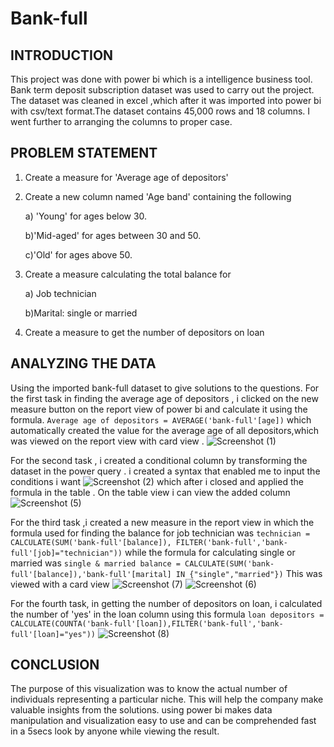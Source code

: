 # Bank-full 


## INTRODUCTION

This project was done with power bi which is a intelligence business tool. Bank term deposit subscription dataset was used to carry out the project.
The dataset was cleaned in excel ,which after it was imported into power bi with csv/text format.The dataset contains 45,000 rows and 18 columns.
I went further to arranging the columns to proper case. 


## PROBLEM STATEMENT

1. Create a measure for 'Average age of depositors'
2. Create a new column named 'Age band' containing the following
 
   a) 'Young' for ages below 30.
   
   b)'Mid-aged' for ages between 30 and 50.
   
   c)'Old' for ages above 50.
   
4. Create a measure calculating the total balance for
   
   a) Job technician
   
   b)Marital: single or married
6. Create a measure to get the number of depositors on loan


## ANALYZING THE DATA

Using the imported bank-full dataset to give solutions to the questions.
For the first task in finding the average age of depositors , i clicked on the new measure button on the report view of power bi and calculate it using the formula.
`Average age of depositors = AVERAGE('bank-full'[age])`
which automatically created the value for the average age of all depositors,which was viewed on the report view with card view .
![Screenshot (1)](https://github.com/Janefranceschisom/Bank-full/assets/140454293/c31a7bcf-9a9a-415e-bd62-8e9df036c7aa)

For the second task , i created a conditional column by transforming the dataset in the power query . i created a syntax that enabled me to input the conditions i want
![Screenshot (2)](https://github.com/Janefranceschisom/Bank-full/assets/140454293/48cfe26c-8eb7-489d-b320-13356d474c11)
which after i closed and applied the formula in the table .
On the table view i can view the added column
![Screenshot (5)](https://github.com/Janefranceschisom/Bank-full/assets/140454293/425674bc-1c60-4ce0-b77b-4d5ea925d81d)

For the third task ,i created a new measure in the report view in which the formula used for finding the balance for job technician was
`technician = CALCULATE(SUM('bank-full'[balance]), FILTER('bank-full','bank-full'[job]="technician"))`
while the formula for calculating single or married was
`single & married balance = CALCULATE(SUM('bank-full'[balance]),'bank-full'[marital] IN {"single","married"})`
This was viewed with a card view
![Screenshot (7)](https://github.com/Janefranceschisom/Bank-full/assets/140454293/63a50eb1-f719-45ac-b0f7-1574571454f8)
![Screenshot (6)](https://github.com/Janefranceschisom/Bank-full/assets/140454293/45f1aa6b-5bbe-47ec-bf55-b10273115efd)

For the fourth task, in getting the number of depositors on loan, i calculated the number of 'yes' in the loan column using this formula
`loan depositors = CALCULATE(COUNTA('bank-full'[loan]),FILTER('bank-full','bank-full'[loan]="yes"))`
![Screenshot (8)](https://github.com/Janefranceschisom/Bank-full/assets/140454293/e926eb3d-0bcc-4a09-ba57-27c8f2ab3882)


## CONCLUSION

The purpose of this visualization was to know the actual number of individuals representing a particular niche.
This will help the company make valuable insights from the solutions. using power bi makes data manipulation and visualization easy to use and can be 
comprehended fast in a 5secs look by anyone while viewing the result.



